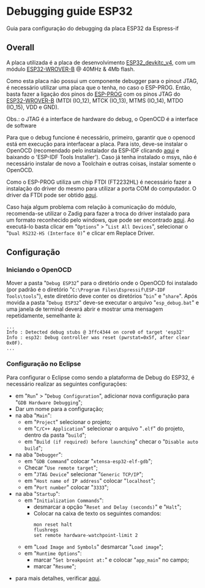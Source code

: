 # Debugging guide ESP32

Guia para configuração do debugging da placa ESP32 da Espress-if

## Overall

A placa utilizada é a placa de desenvolvimento [ESP32_devkitc_v4](https://docs.espressif.com/projects/esp-idf/en/latest/get-started/get-started-devkitc.html), com um módulo [ESP32-WROVER-B](https://www.espressif.com/sites/default/files/documentation/esp32-wrover-b_datasheet_en.pdf) @ 40MHz & 4Mb flash.

Como esta placa não possui um componente debugger para o pinout JTAG, é necessário utilizar uma placa que o tenha, no caso o ESP-PROG. Então, basta fazer a ligação dos pinos do [ESP-PROG](https://github.com/espressif/esp-iot-solution/blob/master/documents/evaluation_boards/ESP-Prog_guide_en.md) com os pinos JTAG do [ESP32-WROVER-B](https://www.espressif.com/sites/default/files/documentation/esp32-wrover-b_datasheet_en.pdf) (MTDI (IO_12), MTCK (IO_13), MTMS (IO_14), MTDO (IO_15), VDD e GND).

Obs.: o JTAG é a interface de hardware do debug, o OpenOCD é a interface de software

Para que o debug funcione é necessário, primeiro, garantir que o openocd está em execução para interfacear a placa. Para isto, deve-se instalar o OpenOCD (recomendado pelo instalador da ESP-IDF clicando [aqui](https://docs.espressif.com/projects/esp-idf/en/latest/get-started-cmake/windows-setup.html) e baixando o 'ESP-IDF Tools Installer'). Caso já tenha instalado o msys, não é necessário instalar de novo a Toolchain e outras coisas, instalar somente o OpenOCD.

Como o ESP-PROG utiliza um chip FTDI (FT2232HL) é necessário fazer a instalação do driver do mesmo para utilizar a porta COM do computador. O driver da FTDI pode ser obtido [aqui](https://www.ftdichip.com/Drivers/VCP.htm).

Caso haja algum problema com relação à comunicação do módulo, recomenda-se utilizar o Zadig para fazer a troca do driver instalado para um formato reconhecido pelo windows, que pode ser encontrado [aqui](https://zadig.akeo.ie/). Ao executá-lo basta clicar em "`Options`" > "`List All Devices`", selecionar o "`Dual RS232-HS (Interface 0)`" e clicar em Replace Driver.

## Configuração

### Iniciando o OpenOCD

Mover a pasta "`Debug ESP32`" para o diretório onde o OpenOCD foi instalado (por padrão é o diretório "`C:\Program Files\Espressif\ESP-IDF Tools\tools`"), este diretório deve conter os diretórios "`bin`" e "`share`". Após movida a pasta "`Debug ESP32`" deve-se executar o arquivo "`esp_debug.bat`" e uma janela de terminal deverá abrir e mostrar uma mensagem repetidamente, semelhante à:
```
...
Info : Detected debug stubs @ 3ffc4344 on core0 of target 'esp32'
Info : esp32: Debug controller was reset (pwrstat=0x5f, after clear 0x0F).
...
```

### Configuração no Eclipse

Para configurar o Eclipse como sendo a plataforma de Debug do ESP32, é necessário realizar as seguintes configurações:

- em "`Run`" > "`Debug Configuration`", adicionar nova configuração para "`GDB Hardware Debugging`";
- Dar um nome para a configuração;
- na aba "`Main`":
  - em "`Project`" selecionar o projeto;
  - em "`C/C++ Application`" selecionar o arquivo "`.elf`" do projeto, dentro da pasta "`build`";
  - em "`Build (if required) before launching`" checar o "`Disable auto build`";
- na aba "`Debugger`":
  - em "`GDB Command`" colocar "`xtensa-esp32-elf-gdb`";
  - Checar "`Use remote target`";
  - em "`JTAG Device`" selecionar "`Generic TCP/IP`";
  - em "`Host name of IP address`" colocar "`localhost`";
  - em "`Port number`" colocar "`3333`";
- na aba "`Startup`":
  - em "`Initialization Commands`":
    - desmarcar a opção "`Reset and Delay (seconds)`" e "`Halt`";
    - Colocar na caixa de texto os seguintes comandos:
        ```
        mon reset halt
        flushregs
        set remote hardware-watchpoint-limit 2
        ```
  - em "`Load Image and Symbols`" desmarcar "`Load image`";
  - em "`Runtime Options`":
    - marcar "`Set breakpoint at:`" e colocar "`app_main`" no campo;
    - marcar "`Resume`";

* para mais detalhes, verificar [aqui](https://docs.espressif.com/projects/esp-idf/en/latest/api-guides/jtag-debugging/using-debugger.html#jtag-debugging-using-debugger-eclipse).

